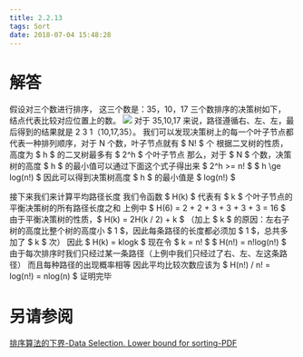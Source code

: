 ```yaml
---
title: 2.2.13
tags: Sort
date: 2018-07-04 15:48:28
---
```


# 解答

假设对三个数进行排序，
这三个数是：35，10，17 
三个数排序的决策树如下，
结点代表比较对应位置上的数。
![](./1.jpg)
对于 35,10,17 来说，路径遵循右、左、左，最后得到的结果就是 2 3 1（10,17,35）。
我们可以发现决策树上的每一个叶子节点都代表一种排列顺序，对于 N 个数，叶子节点就有 $ N! $ 个
根据二叉树的性质，高度为 $ h $ 的二叉树最多有 $ 2^h $ 个叶子节点
那么，对于 $ N $ 个数，决策树的高度 $ h $ 的最小值可以通过下面这个式子得出来
$ 2^h >= n! $
$ h \ge log(n!) $
因此可以得到决策树高度 $ h $ 的最小值是 $ log(n!) $ 

接下来我们来计算平均路径长度
我们令函数 $ H(k) $ 代表有 $ k $ 个叶子节点的平衡决策树的所有路径长度之和
上例中 $ H(6) = 2 + 2 + 3 + 3 + 3 + 3 = 16 $
由于平衡决策树的性质，$ H(k) = 2H(k / 2) + k $
（加上 $ k $ 的原因：左右子树的高度比整个树的高度小 $ 1 $，因此每条路径的长度都必须加 $ 1 $，总共多加了 $ k $ 次）
因此 $ H(k) = klogk $
现在令 $ k = n! $
$ H(n!) = n!log(n!) $
由于每次排序时我们只经过某一条路径（上例中我们只经过了右、左、左这条路径）
而且每种路径的出现概率相等
因此平均比较次数应该为 $ H(n!) / n! = log(n!) = nlog(n) $
证明完毕

# 另请参阅

[排序算法的下界-Data Selection. Lower bound for sorting-PDF](https://www.cs.auckland.ac.nz/courses/compsci220s1c/lectures/2016S1C/CS220-Lecture12.pdf)
